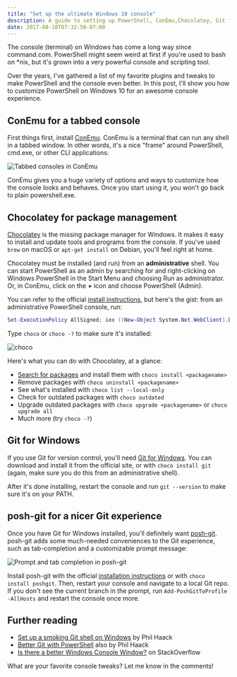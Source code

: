 ```yaml
---
title: "Set up the ultimate Windows 10 console"
description: A guide to setting up PowerShell, ConEmu,Chocolatey, Git for Windows, and posh-git on Windows 10
date: 2017-08-10T07:32:58-07:00
---
```


The console (terminal) on Windows has come a long way since command.com. PowerShell might seem weird at first if you're used to bash on *nix, but it's grown into a very powerful console and scripting tool.

Over the years, I've gathered a list of my favorite plugins and tweaks to make PowerShell and the console even better. In this post, I'll show you how to customize PowerShell on Windows 10 for an awesome console experience.

<!--more-->

## ConEmu for a tabbed console

First things first, install [ConEmu][conemu]. ConEmu is a terminal that can run any shell in a tabbed window. In other words, it's a nice "frame" around PowerShell, cmd.exe, or other CLI applications:

![Tabbed consoles in ConEmu](/img/post/conemu-tabs.gif)

ConEmu gives you a huge variety of options and ways to customize how the console looks and behaves. Once you start using it, you won't go back to plain powershell.exe.

## Chocolatey for package management

[Chocolatey][choco] is the missing package manager for Windows. It makes it easy to install and update tools and programs from the console. If you've used `brew` on macOS or `apt-get install` on Debian, you'll feel right at home.

Chocolatey must be installed (and run) from an **administrative** shell. You can start PowerShell as an admin by searching for and right-clicking on Windows PowerShell in the Start Menu and choosing Run as administrator. Or, in ConEmu, click on the **+** icon and choose PowerShell (Admin).

You can refer to the official [install instructions][choco-install], but here's the gist: from an administrative PowerShell console, run:

```ps1
Set-ExecutionPolicy AllSigned; iex ((New-Object System.Net.WebClient).DownloadString('https://chocolatey.org/install.ps1'))
```

Type `choco` or `choco -?` to make sure it's installed:

![choco](/img/post/choco.gif)

Here's what you can do with Chocolatey, at a glance:

* [Search for packages][choco-packages] and install them with `choco install <packagename>`
* Remove packages with `choco uninstall <packagename>`
* See what's installed with `choco list --local-only`
* Check for outdated packages with `choco outdated`
* Upgrade outdated packages with `choco upgrade <packagename>` or `choco upgrade all`
* Much more (try `choco -?`)

## Git for Windows

If you use Git for version control, you'll need [Git for Windows][g4w]. You can download and install it from the official site, or with `choco install git` (again, make sure you do this from an administrative shell).

After it's done installing, restart the console and run `git --version` to make sure it's on your PATH.

## posh-git for a nicer Git experience

Once you have Git for Windows installed, you'll definitely want [posh-git][posh-git]. posh-git adds some much-needed conveniences to the Git experience, such as tab-completion and a customizable prompt message:

![Prompt and tab completion in posh-git](/img/post/posh-git-completion.gif)

Install posh-git with the official [installation instructions][posh-git-install] or with `choco install poshgit`. Then, restart your console and navigate to a local Git repo. If you don't see the current branch in the prompt, run `Add-PoshGitToProfile -AllHosts` and restart the console once more.

## Further reading

* [Set up a smoking Git shell on Windows](http://haacked.com/archive/2015/10/29/git-shell/) by Phil Haack
* [Better Git with PowerShell](http://haacked.com/archive/2011/12/13/better-git-with-powershell.aspx/) also by Phil Haack
* [Is there a better Windows Console Window?](https://stackoverflow.com/q/60950/3191599) on StackOverflow

What are your favorite console tweaks? Let me know in the comments!

[conemu]: https://conemu.github.io/
[choco]: https://chocolatey.org/
[choco-install]: https://chocolatey.org/install
[choco-packages]: https://chocolatey.org/packages
[g4w]: https://git-for-windows.github.io/
[posh-git]: https://github.com/dahlbyk/posh-git
[posh-git-install]: https://github.com/dahlbyk/posh-git#installation

